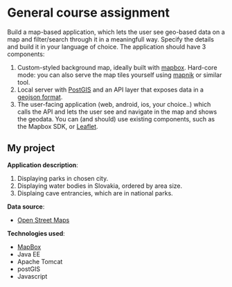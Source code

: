 # General course assignment

Build a map-based application, which lets the user see geo-based data on a map and filter/search through it in a meaningfull way. Specify the details and build it in your language of choice. The application should have 3 components:

1. Custom-styled background map, ideally built with [mapbox](http://mapbox.com). Hard-core mode: you can also serve the map tiles yourself using [mapnik](http://mapnik.org/) or similar tool.
2. Local server with [PostGIS](http://postgis.net/) and an API layer that exposes data in a [geojson format](http://geojson.org/).
3. The user-facing application (web, android, ios, your choice..) which calls the API and lets the user see and navigate in the map and shows the geodata. You can (and should) use existing components, such as the Mapbox SDK, or [Leaflet](http://leafletjs.com/).

## My project

**Application description**: 
1. Displaying parks in chosen city.
2. Displaying water bodies in Slovakia, ordered by area size.
3. Displaing cave entrancies, which are in national parks.

**Data source**: 
- [Open Street Maps](https://www.openstreetmap.org/)

**Technologies used**:
- [MapBox](https://www.mapbox.com/)
- Java EE
- Apache Tomcat
- postGIS
- Javascript
